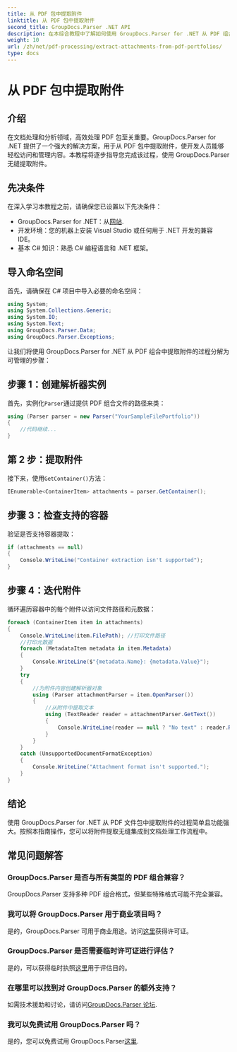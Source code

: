 ```yaml
---
title: 从 PDF 包中提取附件
linktitle: 从 PDF 包中提取附件
second_title: GroupDocs.Parser .NET API
description: 在本综合教程中了解如何使用 GroupDocs.Parser for .NET 从 PDF 组合中提取附件。
weight: 10
url: /zh/net/pdf-processing/extract-attachments-from-pdf-portfolios/
type: docs
---
```

# 从 PDF 包中提取附件

## 介绍
在文档处理和分析领域，高效处理 PDF 包至关重要。GroupDocs.Parser for .NET 提供了一个强大的解决方案，用于从 PDF 包中提取附件，使开发人员能够轻松访问和管理内容。本教程将逐步指导您完成该过程，使用 GroupDocs.Parser 无缝提取附件。
## 先决条件
在深入学习本教程之前，请确保您已设置以下先决条件：
-  GroupDocs.Parser for .NET：从[网站](https://releases.groupdocs.com/parser/net/).
- 开发环境：您的机器上安装 Visual Studio 或任何用于 .NET 开发的兼容 IDE。
- 基本 C# 知识：熟悉 C# 编程语言和 .NET 框架。

## 导入命名空间
首先，请确保在 C# 项目中导入必要的命名空间：
```csharp
using System;
using System.Collections.Generic;
using System.IO;
using System.Text;
using GroupDocs.Parser.Data;
using GroupDocs.Parser.Exceptions;
```
让我们将使用 GroupDocs.Parser for .NET 从 PDF 组合中提取附件的过程分解为可管理的步骤：
## 步骤 1：创建解析器实例
首先，实例化`Parser`通过提供 PDF 组合文件的路径来类：
```csharp
using (Parser parser = new Parser("YourSampleFilePortfolio"))
{
    //代码继续...
}
```
## 第 2 步：提取附件
接下来，使用`GetContainer()`方法：
```csharp
IEnumerable<ContainerItem> attachments = parser.GetContainer();
```
## 步骤 3：检查支持的容器
验证是否支持容器提取：
```csharp
if (attachments == null)
{
    Console.WriteLine("Container extraction isn't supported");
}
```
## 步骤 4：迭代附件
循环遍历容器中的每个附件以访问文件路径和元数据：
```csharp
foreach (ContainerItem item in attachments)
{
    Console.WriteLine(item.FilePath); //打印文件路径
    //打印元数据
    foreach (MetadataItem metadata in item.Metadata)
    {
        Console.WriteLine($"{metadata.Name}: {metadata.Value}");
    }
    try
    {
        //为附件内容创建解析器对象
        using (Parser attachmentParser = item.OpenParser())
        {
            //从附件中提取文本
            using (TextReader reader = attachmentParser.GetText())
            {
                Console.WriteLine(reader == null ? "No text" : reader.ReadToEnd());
            }
        }
    }
    catch (UnsupportedDocumentFormatException)
    {
        Console.WriteLine("Attachment format isn't supported.");
    }
}
```

## 结论
使用 GroupDocs.Parser for .NET 从 PDF 文件包中提取附件的过程简单且功能强大。按照本指南操作，您可以将附件提取无缝集成到文档处理工作流程中。

## 常见问题解答
### GroupDocs.Parser 是否与所有类型的 PDF 组合兼容？
GroupDocs.Parser 支持多种 PDF 组合格式，但某些特殊格式可能不完全兼容。
### 我可以将 GroupDocs.Parser 用于商业项目吗？
是的，GroupDocs.Parser 可用于商业用途。访问[这里](https://purchase.groupdocs.com/buy)获得许可证。
### GroupDocs.Parser 是否需要临时许可证进行评估？
是的，可以获得临时执照[这里](https://purchase.groupdocs.com/temporary-license/)用于评估目的。
### 在哪里可以找到对 GroupDocs.Parser 的额外支持？
如需技术援助和讨论，请访问[GroupDocs.Parser 论坛](https://forum.groupdocs.com/c/parser/17).
### 我可以免费试用 GroupDocs.Parser 吗？
是的，您可以免费试用 GroupDocs.Parser[这里](https://releases.groupdocs.com/).